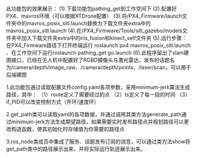 此功能包的效果展示：
(1).下载功能包pathing_get到工作空间下
(2).配置好PX4、mavros环境（可以根据XTDrone配置）
(3).将/PX4_Firmware/launch文件夹中的mavros_posix_sitl.launch替换为下载文件夹extra中的mavros_posix_sitl.launch
(4).在/PX4_Firmware/Tools/sitl_gazebo/models文件夹中加入下载文件夹extra中的iris_fusion和kinect_self文件夹
(5).运行步骤：在PX4_Firmware路径下打开终端运行 roslaunch px4 mavros_posix_sitl.launch 、在工作空间下运行roslaunch pathing_get go.launch
(6).此程序留出了slam建图接口，已经在无人机中配置好了RGBD摄像头与激光雷达，发布的话题名为/camera/depth/image_raw、/camera/depth/points、/laser/scan，可以用于后端建图


1.此功能包通过读取配置文件config.yaml各项参数，采用minimum-jerk算法生成路径，其中：
（1）route定义了需要经过的点
（2）ts定义了每一段的时间
（3）if_PID可以改变控制方式（开环/速度环）

2.get_path类可以读取yaml的各项数据，并通过调用其类方法generate_path通过minimum-jerk方法生成期望路径，如果需要实时发布路径点并规划路径可以更改构造函数，使其初始化时存储值为你需要的路径点

3.ros_node类成员中集成了服务、话题发布订阅的消息，可以通过类方法show将get_path类中的路径展示出来，并将实际运行轨迹展示出来。

